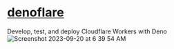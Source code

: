 # <a href="https://denoflare.dev">denoflare</a>
Develop, test, and deploy Cloudflare Workers with Deno<br>
![Screenshot 2023-09-20 at 6 39 54 AM](https://github.com/sudo-self/denoflare/assets/119916323/8a1ee40d-51f6-4e27-b07b-e2667506224f)
